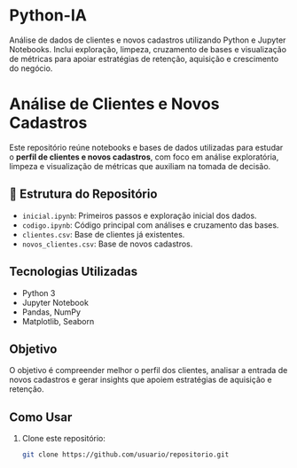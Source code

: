 # Python-IA
Análise de dados de clientes e novos cadastros utilizando Python e Jupyter Notebooks. Inclui exploração, limpeza, cruzamento de bases e visualização de métricas para apoiar estratégias de retenção, aquisição e crescimento do negócio.

# Análise de Clientes e Novos Cadastros

Este repositório reúne notebooks e bases de dados utilizadas para estudar o **perfil de clientes e novos cadastros**, com foco em análise exploratória, limpeza e visualização de métricas que auxiliam na tomada de decisão.

## 📂 Estrutura do Repositório
- `inicial.ipynb`: Primeiros passos e exploração inicial dos dados.
- `codigo.ipynb`: Código principal com análises e cruzamento das bases.
- `clientes.csv`: Base de clientes já existentes.
- `novos_clientes.csv`: Base de novos cadastros.

## Tecnologias Utilizadas
- Python 3
- Jupyter Notebook
- Pandas, NumPy
- Matplotlib, Seaborn

## Objetivo
O objetivo é compreender melhor o perfil dos clientes, analisar a entrada de novos cadastros e gerar insights que apoiem estratégias de aquisição e retenção.

## Como Usar
1. Clone este repositório:
   ```bash
   git clone https://github.com/usuario/repositorio.git
